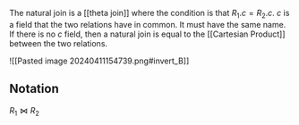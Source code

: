 The natural join is a [[theta join]] where the condition is that ${ R_{1}.c = R_{2}.c }$.
${ c }$ is a field that the two relations have in common. It must have the same name.
If there is no ${ c }$ field, then a natural join is equal to the [[Cartesian Product]] between the two relations.

![[Pasted image 20240411154739.png#invert_B]]

## Notation

${ R_{1} \bowtie R_{2} }$